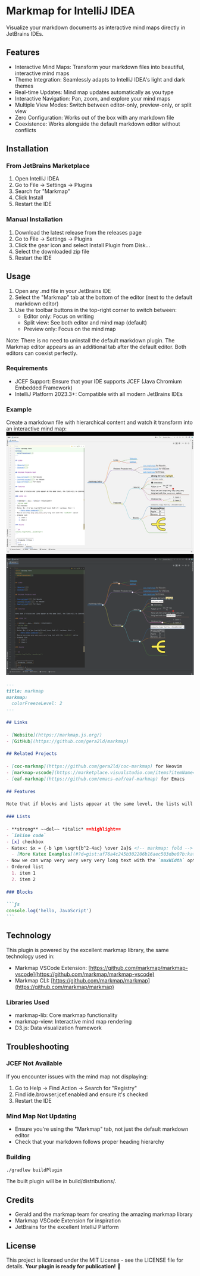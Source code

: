# Markmap for IntelliJ IDEA
Visualize your markdown documents as interactive mind maps directly in JetBrains IDEs.
## Features
- Interactive Mind Maps: Transform your markdown files into beautiful, interactive mind maps
- Theme Integration: Seamlessly adapts to IntelliJ IDEA's light and dark themes
- Real-time Updates: Mind map updates automatically as you type
- Interactive Navigation: Pan, zoom, and explore your mind maps
- Multiple View Modes: Switch between editor-only, preview-only, or split view
- Zero Configuration: Works out of the box with any markdown file
- Coexistence: Works alongside the default markdown editor without conflicts

## Installation
### From JetBrains Marketplace
1. Open IntelliJ IDEA
2. Go to File → Settings → Plugins
3. Search for "Markmap"
4. Click Install
5. Restart the IDE

### Manual Installation
1. Download the latest release from the releases page
2. Go to File → Settings → Plugins
3. Click the gear icon and select Install Plugin from Disk...
4. Select the downloaded zip file
5. Restart the IDE

## Usage
1. Open any .md file in your JetBrains IDE
2. Select the "Markmap" tab at the bottom of the editor (next to the default markdown editor)
3. Use the toolbar buttons in the top-right corner to switch between:
    - Editor only: Focus on writing
    - Split view: See both editor and mind map (default)
    - Preview only: Focus on the mind map

Note: There is no need to uninstall the default markdown plugin. The Markmap editor appears as an additional tab after the default editor. Both editors can coexist perfectly.
### Requirements
- JCEF Support: Ensure that your IDE supports JCEF (Java Chromium Embedded Framework)
- IntelliJ Platform 2023.3+: Compatible with all modern JetBrains IDEs

### Example
Create a markdown file with hierarchical content and watch it transform into an interactive mind map:
![light.png](assets/light.png)
![dark.png](assets/dark.png)
~~~markdown
---
title: markmap
markmap:
  colorFreezeLevel: 2
---

## Links

- [Website](https://markmap.js.org/)
- [GitHub](https://github.com/gera2ld/markmap)

## Related Projects

- [coc-markmap](https://github.com/gera2ld/coc-markmap) for Neovim
- [markmap-vscode](https://marketplace.visualstudio.com/items?itemName=gera2ld.markmap-vscode) for VSCode
- [eaf-markmap](https://github.com/emacs-eaf/eaf-markmap) for Emacs

## Features

Note that if blocks and lists appear at the same level, the lists will be ignored.

### Lists

- **strong** ~~del~~ *italic* ==highlight==
- `inline code`
- [x] checkbox
- Katex: $x = {-b \pm \sqrt{b^2-4ac} \over 2a}$ <!-- markmap: fold -->
  - [More Katex Examples](#?d=gist:af76a4c245b302206b16aec503dbe07b:katex.md)
- Now we can wrap very very very very long text with the `maxWidth` option
- Ordered list
  1. item 1
  2. item 2

### Blocks

```js
console.log('hello, JavaScript')
```
~~~

## Technology
This plugin is powered by the excellent markmap library, the same technology used in:
- Markmap VSCode Extension: [https://github.com/markmap/markmap-vscode](https://github.com/markmap/markmap-vscode)
- Markmap CLI: [https://github.com/markmap/markmap](https://github.com/markmap/markmap)

### Libraries Used
- markmap-lib: Core markmap functionality
- markmap-view: Interactive mind map rendering
- D3.js: Data visualization framework

## Troubleshooting
### JCEF Not Available
If you encounter issues with the mind map not displaying:
1. Go to Help → Find Action → Search for "Registry"
2. Find ide.browser.jcef.enabled and ensure it's checked
3. Restart the IDE

### Mind Map Not Updating
- Ensure you're using the "Markmap" tab, not just the default markdown editor
- Check that your markdown follows proper heading hierarchy

### Building
```shell
./gradlew buildPlugin
```
The built plugin will be in build/distributions/.

## Credits
- Gerald and the markmap team for creating the amazing markmap library
- Markmap VSCode Extension for inspiration
- JetBrains for the excellent IntelliJ Platform

## License
This project is licensed under the MIT License - see the LICENSE file for details.
**Your plugin is ready for publication!** 🚀
